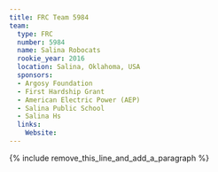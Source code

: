 ```yaml
---
title: FRC Team 5984
team:
  type: FRC
  number: 5984
  name: Salina Robocats
  rookie_year: 2016
  location: Salina, Oklahoma, USA
  sponsors:
  - Argosy Foundation
  - First Hardship Grant
  - American Electric Power (AEP)
  - Salina Public School
  - Salina Hs
  links:
    Website:
---
```


{% include remove_this_line_and_add_a_paragraph %}